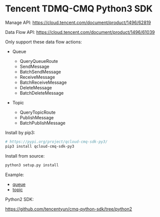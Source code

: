# Tencent TDMQ-CMQ Python3 SDK

Manage API: https://cloud.tencent.com/document/product/1496/62819

Data Flow API: https://cloud.tencent.com/document/product/1496/61039

Only support these data flow actions:

- Queue
    - QueryQueueRoute
    - SendMessage
    - BatchSendMessage
    - ReceiveMessage
    - BatchReceiveMessage
    - DeleteMessage
    - BatchDeleteMessage

- Topic
    - QueryTopicRoute
    - PublishMessage
    - BatchPublishMessage

Install by pip3:

```bash
# https://pypi.org/project/qcloud-cmq-sdk-py3/
pip3 install qcloud-cmq-sdk-py3
```

Install from source:

```bash
python3 setup.py install
```

Example:

- [queue](sample/cmq_sample_queue.py)
- [topic](sample/cmq_sample_topic.py)

Python2 SDK:

https://github.com/tencentyun/cmq-python-sdk/tree/python2
